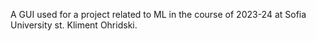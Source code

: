 A GUI used for a project related to ML in the course of 2023-24 at Sofia University st. Kliment Ohridski.
